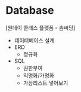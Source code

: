 # Database

[원데이 클래스 플랫폼 - 솜씨당]
- 데이터베이스 설계
- ERD
  - 정규화
- SQL
  - 권한부여
  - 익명화/가명화
  - 가상리스트 넣어보기
